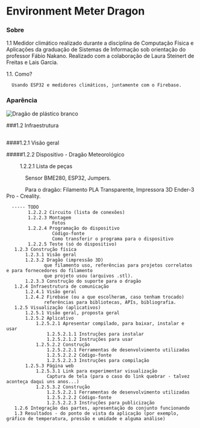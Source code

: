 # Environment Meter Dragon

### Sobre
   1.1 Medidor climático realizado durante a disciplina de Computação Física e Aplicações da graduação de Sistemas de Informação sob orientação do professor Fábio Nakano. Realizado com a colaboração de Laura Steinert de Freitas e Lais Garcia.
   
   1.1. Como?
      
      Usando ESP32 e medidores climáticos, juntamente com o Firebase.
 
 ### Aparência
 ![Dragão de plástico branco](https://cdn.discordapp.com/attachments/897837705172516884/910499807095820308/IMG_20211117_085139398.jpg)
  
  ###1.2 Infraestrutura
  
  ## 
  ####1.2.1 Visão geral
  
  #####1.2.2 Dispositivo - Dragão Meteorológico
  
  &emsp;  &emsp; 1.2.2.1 Lista de peças
         
  &emsp;  &emsp;  &emsp;Sensor BME280, ESP32, Jumpers.
  
  &emsp;  &emsp;  &emsp;Para o dragão: Filamento PLA Transparente, Impressora 3D Ender-3 Pro - Creality.
               

      ----- TODO
            1.2.2.2 Circuito (lista de conexões)
            1.2.2.3 Montagem
                     Fotos
            1.2.2.4 Programação do dispositivo
                     Código-fonte
                     Como transferir o programa para o dispositivo
            1.2.2.5 Teste (só do dispositivo)
       1.2.3 Construção física
           1.2.3.1 Visão geral
           1.2.3.2 Dragão (impressão 3D)
                  que filamento uso, referências para projetos correlatos e para fornecedores do filamento
                  que projeto usou (arquivos .stl).
           1.2.3.3 Construção do suporte para o dragão
       1.2.4 Infraestrutura de comunicação
           1.2.4.1 Visão geral
           1.2.4.2 Firebase (ou a que escolheram, caso tenham trocado)
                  referências para bibliotecas, APIs, bibliografia.
       1.2.5 Visualização (aplicativos)
           1.2.5.1 Visão geral, proposta geral
           1.2.5.2 Aplicativo
               1.2.5.2.1 Apresentar compilado, para baixar, instalar e usar
                   1.2.5.2.1.1 Instruções para instalar
                   1.2.5.2.1.2 Instruções para usar
               1.2.5.2.2 Construção
                   1.2.5.2.2.1 Ferramentas de desenvolvimento utilizadas
                   1.2.5.2.2.2 Código-fonte
                   1.2.5.2.2.3 Instruções para compilação
           1.2.5.3 Página web
               1.2.5.3.1 Link para experimentar visualização
                   Captura de tela (para o caso do link quebrar - talvez aconteça daqui uns anos...)
               1.2.5.3.2 Construção
                   1.2.5.2.2.1 Ferramentas de desenvolvimento utilizadas
                   1.2.5.2.2.2 Código-fonte
                   1.2.5.2.2.3 Instruções para publicização
       1.2.6 Integração das partes, apresentação do conjunto funcionando
       1.3 Resultados - do ponto de vista da aplicação (por exemplo, gráfico de temperatura, pressão e umidade e alguma análise)
